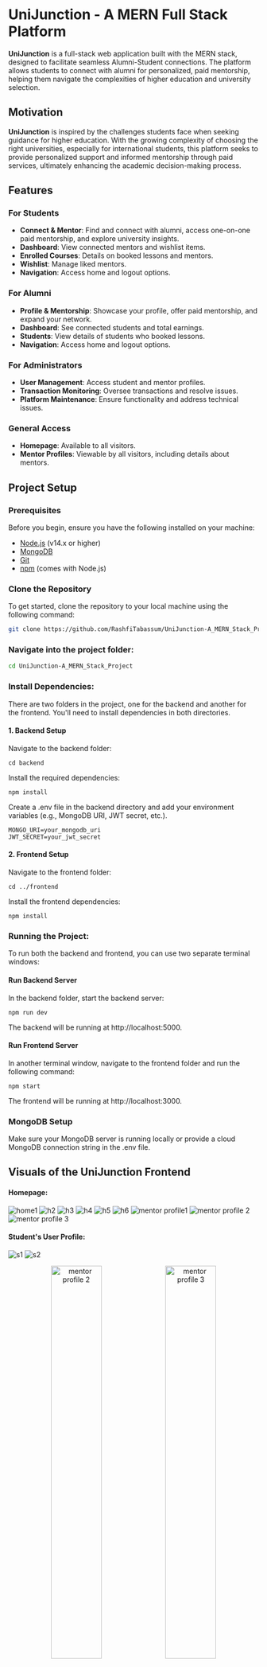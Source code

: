 
# UniJunction - A MERN Full Stack Platform

**UniJunction** is a full-stack web application built with the MERN stack, designed to facilitate seamless Alumni-Student connections. The platform allows students to connect with alumni for personalized, paid mentorship, helping them navigate the complexities of higher education and university selection.

## Motivation

**UniJunction** is inspired by the challenges students face when seeking guidance for higher education. With the growing complexity of choosing the right universities, especially for international students, this platform seeks to provide personalized support and informed mentorship through paid services, ultimately enhancing the academic decision-making process.


## Features

### For Students
- **Connect & Mentor**: Find and connect with alumni, access one-on-one paid mentorship, and explore university insights.
- **Dashboard**: View connected mentors and wishlist items.
- **Enrolled Courses**: Details on booked lessons and mentors.
- **Wishlist**: Manage liked mentors.
- **Navigation**: Access home and logout options.

### For Alumni
- **Profile & Mentorship**: Showcase your profile, offer paid mentorship, and expand your network.
- **Dashboard**: See connected students and total earnings.
- **Students**: View details of students who booked lessons.
- **Navigation**: Access home and logout options.

### For Administrators
- **User Management**: Access student and mentor profiles.
- **Transaction Monitoring**: Oversee transactions and resolve issues.
- **Platform Maintenance**: Ensure functionality and address technical issues.

### General Access
- **Homepage**: Available to all visitors.
- **Mentor Profiles**: Viewable by all visitors, including details about mentors.

## Project Setup

### Prerequisites

Before you begin, ensure you have the following installed on your machine:

- [Node.js](https://nodejs.org/) (v14.x or higher)
- [MongoDB](https://www.mongodb.com/try/download/community)
- [Git](https://git-scm.com/)
- [npm](https://www.npmjs.com/) (comes with Node.js)

### Clone the Repository

To get started, clone the repository to your local machine using the following command:

```bash
git clone https://github.com/RashfiTabassum/UniJunction-A_MERN_Stack_Project.git
```

### Navigate into the project folder:

```bash
cd UniJunction-A_MERN_Stack_Project
```

### Install Dependencies:

There are two folders in the project, one for the backend and another for the frontend. You'll need to install dependencies in both directories.

#### 1. Backend Setup
Navigate to the backend folder:
```
cd backend

```
Install the required dependencies:
```
npm install

```
Create a .env file in the backend directory and add your environment variables (e.g., MongoDB URI, JWT secret, etc.).
```
MONGO_URI=your_mongodb_uri
JWT_SECRET=your_jwt_secret

```

#### 2. Frontend Setup
Navigate to the frontend folder:
```
cd ../frontend
```
Install the frontend dependencies:
```
npm install
```
### Running the Project:
To run both the backend and frontend, you can use two separate terminal windows:

#### Run Backend Server
In the backend folder, start the backend server:

```
npm run dev
```
The backend will be running at http://localhost:5000.

#### Run Frontend Server
In another terminal window, navigate to the frontend folder and run the following command:

```
npm start
```
The frontend will be running at http://localhost:3000.

### MongoDB Setup

Make sure your MongoDB server is running locally or provide a cloud MongoDB connection string in the .env file.

## Visuals of the UniJunction Frontend

#### Homepage:

![home1](https://github.com/user-attachments/assets/b61bf18f-af2f-484b-9bfe-a4d0f487ac5e)
![h2](https://github.com/user-attachments/assets/c025b7ea-7eed-41b6-952f-c8b6e58e4a43)
![h3](https://github.com/user-attachments/assets/011abf52-3dc7-405f-84f4-9024b7061c4b)
![h4](https://github.com/user-attachments/assets/458e2e03-f869-462e-b2c7-31cf034f769f)
![h5](https://github.com/user-attachments/assets/67504558-bf2c-4d6a-8884-c9db133c7d45)
![h6](https://github.com/user-attachments/assets/da72ef3e-6c71-44ba-802e-63c5121c25fb)
![mentor profile1](https://github.com/user-attachments/assets/3a8b59df-72b6-4754-86a9-3cff86f478d4)
![mentor profile 2](https://github.com/user-attachments/assets/ced40e6b-f6f0-4024-8bb5-5143e5d60988)
![mentor profile 3](https://github.com/user-attachments/assets/8c527e69-c286-436f-8512-c6a0ffa81e36)


#### Student's User Profile:

![s1](https://github.com/user-attachments/assets/4208d92c-3a3e-47b4-a5e7-57875fc23f83)
![s2](https://github.com/user-attachments/assets/8e4297b9-ee75-429e-b0e7-471eaebb503c)

<p align="center">
  <img src="https://github.com/user-attachments/assets/0b92a5ad-d774-49fb-b92f-388d4bb711e9" alt="mentor profile 2" width="45%" />
  <img src="https://github.com/user-attachments/assets/e6737091-3ab2-4fb0-aa66-2574fce5880c" alt="mentor profile 3" width="45%" />
</p>

![b3](https://github.com/user-attachments/assets/5c5badc6-1059-41c8-84f4-7f0508e2ba17)
![li](https://github.com/user-attachments/assets/f76011b0-6a02-4bf2-ad8c-390cbc20aba0)
![wishlist](https://github.com/user-attachments/assets/6a55b923-1a7b-4f6f-854c-7ad06fe40c9f)

#### Mentor's User Profile:
![m1](https://github.com/user-attachments/assets/777f10ba-07e8-41f9-a9ef-c23f0b4784bc)
<p align="center">
  <img src="https://github.com/user-attachments/assets/6ac714f7-f924-496b-96a7-3d318ca06513" alt="mentor profile 2" width="45%" />
  <img src="https://github.com/user-attachments/assets/a72cd908-8e87-4d3e-8ef3-ea64736dc288" alt="mentor profile 3" width="45%" />
</p>

#### Admin's User Profile:
![a1](https://github.com/user-attachments/assets/ff0c9e62-e99e-4d48-bff8-902f9e0a0f64)
![a2](https://github.com/user-attachments/assets/83203a78-b168-4775-a7ac-5a262382b0c0)
![a3](https://github.com/user-attachments/assets/e43d97e4-5b75-464f-9d9b-5315ace1f330)
![a4](https://github.com/user-attachments/assets/16045173-0ffe-4640-9bfe-91f2ffae5208)



